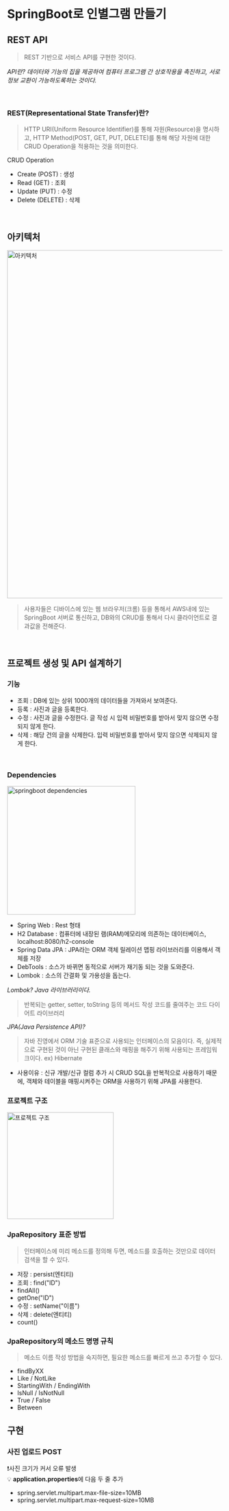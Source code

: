 # SpringBoot로 인별그램 만들기

## REST API

> REST 기반으로 서비스 API를 구현한 것이다.

_API란? 데이터와 기능의 집을 제공하여 컴퓨터 프로그램 간 상호작용을 촉진하고, 서로 정보 교환이 가능하도록하는 것이다._

<br>

### REST(Representational State Transfer)란?

> HTTP URI(Uniform Resource Identifier)를 통해 자원(Resource)을 명시하고, HTTP Method(POST, GET, PUT, DELETE)를 통해 해당 자원에 대한 CRUD Operation을 적용하는 것을 의미한다.

CRUD Operation

- Create (POST) : 생성
- Read (GET) : 조회
- Update (PUT) : 수정
- Delete (DELETE) : 삭제

<br>

## 아키텍처

<img width="812" alt="아키텍처" src="https://user-images.githubusercontent.com/63037344/147459716-b60a0841-7372-4c28-be63-e81245a4bb02.png">

> 사용자들은 디바이스에 있는 웹 브라우저(크롬) 등을 통해서 AWS내에 있는 SpringBoot 서버로 통신하고, DB와의 CRUD를 통해서 다시 클라이언트로 결과값을 전해준다.

<br>

## 프로젝트 생성 및 API 설계하기

### 기능

- 조회 : DB에 있는 상위 1000개의 데이터들을 가져와서 보여준다.
- 등록 : 사진과 글을 등록한다.
- 수정 : 사진과 글을 수정한다. 글 작성 시 입력 비밀번호를 받아서 맞지 않으면 수정되지 않게 한다.
- 삭제 : 해당 건의 글을 삭제한다. 입력 비밀번호를 받아서 맞지 않으면 삭제되지 않게 한다.

<br>

### Dependencies

   <img width="300" alt="springboot dependencies" src="https://user-images.githubusercontent.com/63037344/147020324-82c6ef1a-91be-418f-ad97-12051642996c.png">

- Spring Web : Rest 형태
- H2 Database : 컴퓨터에 내장된 램(RAM)메모리에 의존하는 데이터베이스, localhost:8080/h2-console
- Spring Data JPA : JPA라는 ORM 객체 릴레이션 맵핑 라이브러리를 이용해서 객체를 저장
- DebTools : 소스가 바뀌면 동적으로 서버가 재기동 되는 것을 도와준다.
- Lombok : 소스의 간결화 및 가용성을 돕는다.

_Lombok? Java 라이브러리이다._

> 반복되는 getter, setter, toString 등의 메서드 작성 코드를 줄여주는 코드 다이어트 라이브러리
> <br>

_JPA(Java Persistence API)?_

> 자바 진영에서 ORM 기술 표준으로 사용되는 인터페이스의 모음이다. 즉, 실제적으로 구현된 것이 아닌 구현된 클래스와 매핑을 해주기 위해 사용되는 프레임워크이다. ex) Hibernate

- 사용이유 : 신규 개발/신규 컬럼 추가 시 CRUD SQL을 반복적으로 사용하기 때문에, 객체와 테이블을 매핑시켜주는 ORM을 사용하기 위해 JPA를 사용한다.
  <br>

### 프로젝트 구조

<img width="249" alt="프로젝트 구조" src="https://user-images.githubusercontent.com/63037344/147460316-491be11f-2311-4310-8db1-e7fd0d49bdf1.png">
 
<br>

### JpaRepository 표준 방법

> 인터페이스에 미리 메소드를 정의해 두면, 메소드를 호출하는 것만으로 데이터 검색을 할 수 있다.

- 저장 : persist(엔티티)
- 조회 : find("ID")
- findAll()
- getOne("ID")
- 수정 : setName("이름")
- 삭제 : delete(엔티티)
- count()

### JpaRepository의 메소드 명명 규칙

> 메소드 이름 작성 방법을 숙지하면, 필요한 메소드를 빠르게 쓰고 추가할 수 있다.

- findByXX
- Like / NotLike
- StartingWith / EndingWith
- IsNull / IsNotNull
- True / False
- Between
  <br>

## 구현

### 사진 업로드 POST

❗️사진 크기가 커서 오류 발생  
💡 <b>application.properties</b>에 다음 두 줄 추가

- spring.servlet.multipart.max-file-size=10MB
- spring.servlet.multipart.max-request-size=10MB
